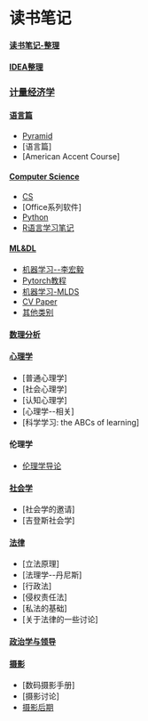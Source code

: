 # 读书笔记

#### [读书笔记-整理](https://jacklv999.github.io/mytest/%E8%AF%BB%E4%B9%A6%E7%AC%94%E8%AE%B0/%E8%AF%BB%E4%B9%A6%E7%AC%94%E8%AE%B0-%E6%95%B4%E7%90%86/%E8%AF%BB%E4%B9%A6%E7%AC%94%E8%AE%B0-%E6%95%B4%E7%90%86.md) 

#### [IDEA整理](https://jacklv999.github.io/mytest/%E8%AF%BB%E4%B9%A6%E7%AC%94%E8%AE%B0/IDEA%E6%95%B4%E7%90%86/IDEA%E6%95%B4%E7%90%86.md) 

### [计量经济学](https://jacklv999.github.io/mytest/读书笔记/计量经济学/) 

#### [语言篇](https://jacklv999.github.io/mytest/%E8%AF%BB%E4%B9%A6%E7%AC%94%E8%AE%B0/%E8%AF%AD%E8%A8%80%E7%AF%87/%E8%AF%AD%E8%A8%80%E7%AF%87.md)

- [Pyramid](https://jacklv999.github.io/mytest/读书笔记/语言篇/Pyramid.html) 
- [语言篇]
- [American Accent Course]

#### [Computer Science](https://jacklv999.github.io/mytest/%E8%AF%BB%E4%B9%A6%E7%AC%94%E8%AE%B0/CS/cs.md)

- [CS](https://jacklv999.github.io/mytest/读书笔记/CS/cs/) 
- [Office系列软件]
- [Python](https://jacklv999.github.io/mytest/读书笔记/CS/Python/) 
- [R语言学习笔记](https://jacklv999.github.io/mytest/读书笔记/CS/R语言学习笔记/) 

#### [ML&DL](https://jacklv999.github.io/mytest/%E8%AF%BB%E4%B9%A6%E7%AC%94%E8%AE%B0/ML&DL/) 

- [机器学习--李宏毅](https://jacklv999.github.io/mytest/读书笔记/ML&DL/ML&DL-机器学习-李宏毅/目录.html) 
- [Pytorch教程](https://jacklv999.github.io/mytest/读书笔记/ML&DL/ML&DL-Pytorch教程Mvan/目录.html)  
- [机器学习-MLDS](https://jacklv999.github.io/mytest/读书笔记/ML&DL/ML&DL-MLDS/) 
- [CV Paper](https://jacklv999.github.io/mytest/读书笔记/ML&DL/CVPaper/) 
- [其他类别](https://jacklv999.github.io/mytest/读书笔记/ML&DL/) 

#### [数理分析](https://jacklv999.github.io/mytest/%E8%AF%BB%E4%B9%A6%E7%AC%94%E8%AE%B0/%E6%95%B0%E7%90%86%E5%88%86%E6%9E%90/%E6%95%B0%E7%90%86%E5%88%86%E6%9E%90.md) 

#### [心理学](https://jacklv999.github.io/mytest/%E8%AF%BB%E4%B9%A6%E7%AC%94%E8%AE%B0/%E5%BF%83%E7%90%86%E5%AD%A6/%E5%BF%83%E7%90%86%E5%AD%A6.md)

- [普通心理学]
- [社会心理学]
- [认知心理学]
- [心理学--相关]
- [科学学习: the ABCs of learning]

#### 伦理学

- [伦理学导论](https://jacklv999.github.io/mytest/读书笔记/伦理学/伦理学导论.html) 

#### [社会学](https://jacklv999.github.io/mytest/%E8%AF%BB%E4%B9%A6%E7%AC%94%E8%AE%B0/%E7%A4%BE%E4%BC%9A%E5%AD%A6/%E7%A4%BE%E4%BC%9A%E5%AD%A6.md)

- [社会学的邀请]
- [吉登斯社会学]

#### [法律](https://jacklv999.github.io/mytest/%E8%AF%BB%E4%B9%A6%E7%AC%94%E8%AE%B0/%E6%B3%95%E5%BE%8B/%E6%B3%95%E5%BE%8B.md)

- [立法原理]
- [法理学--丹尼斯]
- [行政法]
- [侵权责任法]
- [私法的基础]
- [关于法律的一些讨论]

#### [政治学与领导](https://jacklv999.github.io/mytest/读书笔记/政治学与领导/) 

#### [摄影](https://jacklv999.github.io/mytest/读书笔记/摄影) 

- [数码摄影手册]
- [摄影讨论]
- [摄影后期](https://jacklv999.github.io/mytest/读书笔记/摄影/摄影后期/) 